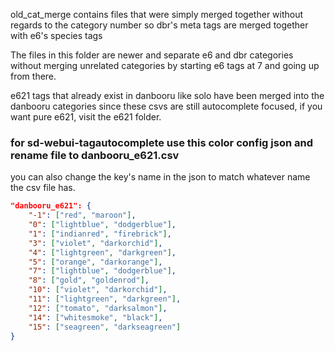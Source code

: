 old_cat_merge contains files that were simply merged together without regards to the category number so dbr's meta tags are merged together with e6's species tags

The files in this folder are newer and separate e6 and dbr categories without merging unrelated categories by starting e6 tags at 7 and going up from there.

e621 tags that already exist in danbooru like solo have been merged into the danbooru categories since these csvs are still autocomplete focused, if you want pure e621, visit the e621 folder.

### for sd-webui-tagautocomplete use this color config json and rename file to danbooru_e621.csv

you can also change the key's name in the json to match whatever name the csv file has.

```json
"danbooru_e621": {
    "-1": ["red", "maroon"],
    "0": ["lightblue", "dodgerblue"],
    "1": ["indianred", "firebrick"],
    "3": ["violet", "darkorchid"],
    "4": ["lightgreen", "darkgreen"],
    "5": ["orange", "darkorange"],
    "7": ["lightblue", "dodgerblue"],
    "8": ["gold", "goldenrod"],
    "10": ["violet", "darkorchid"],
    "11": ["lightgreen", "darkgreen"],
    "12": ["tomato", "darksalmon"],
    "14": ["whitesmoke", "black"],
    "15": ["seagreen", "darkseagreen"]
}
```